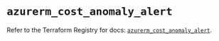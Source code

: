 # `azurerm_cost_anomaly_alert`

Refer to the Terraform Registry for docs: [`azurerm_cost_anomaly_alert`](https://registry.terraform.io/providers/hashicorp/azurerm/4.12.0/docs/resources/cost_anomaly_alert).
